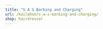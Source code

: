 ```yaml
---
title: "S A S Barbing and Charging"
url: /kailahun/s-a-s-barbing-and-charging/
shop: hairdresser
---
```

